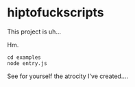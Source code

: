 # hiptofuckscripts

This project is uh...





Hm.


```
cd examples
node entry.js
```

See for yourself the atrocity I've created....
